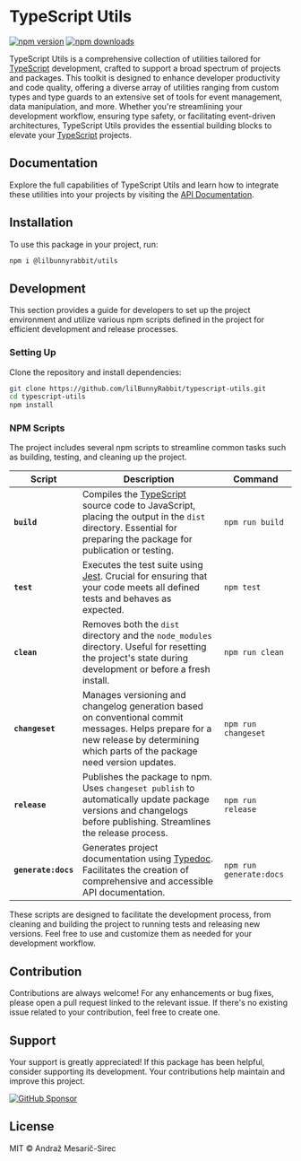 # TypeScript Utils

[![npm version](https://img.shields.io/npm/v/@lilbunnyrabbit/utils.svg)](https://www.npmjs.com/package/@lilbunnyrabbit/utils)
[![npm downloads](https://img.shields.io/npm/dt/@lilbunnyrabbit/utils.svg)](https://www.npmjs.com/package/@lilbunnyrabbit/utils)

TypeScript Utils is a comprehensive collection of utilities tailored for [TypeScript](https://www.typescriptlang.org/) development, crafted to support a broad spectrum of projects and packages. This toolkit is designed to enhance developer productivity and code quality, offering a diverse array of utilities ranging from custom types and type guards to an extensive set of tools for event management, data manipulation, and more. Whether you're streamlining your development workflow, ensuring type safety, or facilitating event-driven architectures, TypeScript Utils provides the essential building blocks to elevate your [TypeScript](https://www.typescriptlang.org/) projects.

## Documentation

Explore the full capabilities of TypeScript Utils and learn how to integrate these utilities into your projects by visiting the [API Documentation](https://lilbunnyrabbit.github.io/typescript-utils/api).

## Installation

To use this package in your project, run:

```sh
npm i @lilbunnyrabbit/utils
```

## Development

This section provides a guide for developers to set up the project environment and utilize various npm scripts defined in the project for efficient development and release processes.

### Setting Up

Clone the repository and install dependencies:

```sh
git clone https://github.com/lilBunnyRabbit/typescript-utils.git
cd typescript-utils
npm install
```

### NPM Scripts

The project includes several npm scripts to streamline common tasks such as building, testing, and cleaning up the project.

| Script              | Description                                                                                                                                                                                       | Command                 |
| ------------------- | ------------------------------------------------------------------------------------------------------------------------------------------------------------------------------------------------- | ----------------------- |
| **`build`**         | Compiles the [TypeScript](https://www.typescriptlang.org/) source code to JavaScript, placing the output in the `dist` directory. Essential for preparing the package for publication or testing. | `npm run build`         |
| **`test`**          | Executes the test suite using [Jest](https://jestjs.io/). Crucial for ensuring that your code meets all defined tests and behaves as expected.                                                    | `npm test`              |
| **`clean`**         | Removes both the `dist` directory and the `node_modules` directory. Useful for resetting the project's state during development or before a fresh install.                                        | `npm run clean`         |
| **`changeset`**     | Manages versioning and changelog generation based on conventional commit messages. Helps prepare for a new release by determining which parts of the package need version updates.                | `npm run changeset`     |
| **`release`**       | Publishes the package to npm. Uses `changeset publish` to automatically update package versions and changelogs before publishing. Streamlines the release process.                                | `npm run release`       |
| **`generate:docs`** | Generates project documentation using [Typedoc](https://typedoc.org/). Facilitates the creation of comprehensive and accessible API documentation.                                                | `npm run generate:docs` |

These scripts are designed to facilitate the development process, from cleaning and building the project to running tests and releasing new versions. Feel free to use and customize them as needed for your development workflow.

## Contribution

Contributions are always welcome! For any enhancements or bug fixes, please open a pull request linked to the relevant issue. If there's no existing issue related to your contribution, feel free to create one.

## Support

Your support is greatly appreciated! If this package has been helpful, consider supporting its development. Your contributions help maintain and improve this project.  

[![GitHub Sponsor](https://img.shields.io/static/v1?label=Sponsor&message=%E2%9D%A4&logo=GitHub&color=%23fe8e86)](https://github.com/sponsors/lilBunnyRabbit)

## License

MIT © Andraž Mesarič-Sirec
